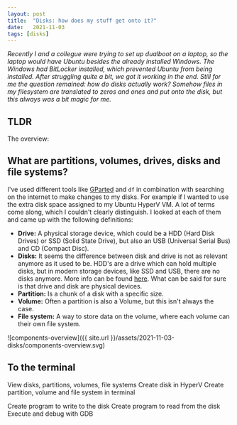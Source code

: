 ```yaml
---
layout: post
title:  "Disks: how does my stuff get onto it?"
date:   2021-11-03
tags: [disks]
---
```


_Recently I and a collegue were trying to set up dualboot on a laptop, so the laptop would have Ubuntu besides the already installed Windows. The Windows had BitLocker installed, which prevented Ubuntu from being installed. After struggling quite a bit, we got it working in the end. Still for me the question remained: how do disks actually work? Somehow files in my filesystem are translated to zeros and ones and put onto the disk, but this always was a bit magic for me._

## TLDR

The overview:

## What are partitions, volumes, drives, disks and file systems?

I've used different tools like [GParted](https://gparted.org/) and `df` in combination with searching on the internet to make changes to my disks. For example if I wanted to use the extra disk space assigned to my Ubuntu HyperV VM. A lot of terms come along, which I couldn't clearly distinguish. I looked at each of them and came up with the following definitions:

* **Drive:** A physical storage device, which could be a HDD (Hard Disk Drives) or SSD (Solid State Drive), but also an USB (Universal Serial Bus) and CD (Compact Disc).
* **Disks:** It seems the difference between disk and drive is not as relevant anymore as it used to be. HDD's are a drive which can hold multiple disks, but in modern storage devices, like SSD and USB, there are no disks anymore. More info can be found [here](https://superuser.com/a/341501). What can be said for sure is that drive and disk are physical devices.
* **Partition:** Is a chunk of a disk with a specific size.
* **Volume:** Often a partition is also a Volume, but this isn't always the case. 
* **File system:** A way to store data on the volume, where each volume can their own file system.

![components-overview]({{ site.url }}/assets/2021-11-03-disks/components-overview.svg)

## To the terminal

View disks, partitions, volumes, file systems
Create disk in HyperV
Create partition, volume and file system in terminal

Create program to write to the disk
Create program to read from the disk
Execute and debug with GDB
